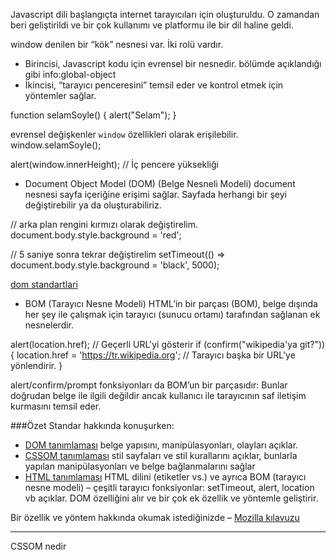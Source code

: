Javascript dili başlangıçta internet tarayıcıları için oluşturuldu.
O zamandan beri geliştirildi ve bir çok kullanımı ve platformu ile bir dil haline geldi.

window denilen bir “kök” nesnesi var. İki rolü vardır.
  - Birincisi, Javascript kodu için evrensel bir nesnedir. bölümde açıklandığı gibi info:global-object
  - İkincisi, “tarayıcı penceresini” temsil eder ve kontrol etmek için yöntemler sağlar. 

function selamSoyle() {
    alert("Selam");
}

evrensel değişkenler `window` özellikleri olarak erişilebilir.
window.selamSoyle();

alert(window.innerHeight); // İç pencere yüksekliği


- Document Object Model (DOM) (Belge Nesneli Modeli)
document nesnesi sayfa içeriğine erişimi sağlar. Sayfada herhangi bir şeyi değiştirebilir ya da oluşturabiliriz.

// arka plan rengini kırmızı olarak değiştirelim.
document.body.style.background = 'red';

// 5 saniye sonra tekrar değiştirelim
setTimeout(() => document.body.style.background = 'black', 5000);

[dom standartlari](https://dom.spec.whatwg.org/)



- BOM (Tarayıcı Nesne Modeli)
HTML’in bir parçası (BOM), belge dışında her şey ile çalışmak için tarayıcı (sunucu ortamı) tarafından sağlanan ek nesnelerdir.

alert(location.href); // Geçerli URL'yi gösterir
if (confirm("wikipedia'ya git?")) {
  location.href = 'https://tr.wikipedia.org'; // Tarayıcı başka bir URL'ye yönlendirir.
}


alert/confirm/prompt fonksiyonları da BOM’un bir parçasıdır: Bunlar doğrudan belge ile ilgili değildir ancak kullanıcı ile tarayıcının saf iletişim kurmasını temsil eder.


###Özet
Standar hakkında konuşurken:

- [DOM tanımlaması](https://dom.spec.whatwg.org)
belge yapısını, manipülasyonları, olayları açıklar.
- [CSSOM tanımlaması](https://www.w3.org/TR/cssom-1/)
stil sayfaları ve stil kurallarını açıklar, bunlarla yapılan manipülasyonları ve belge bağlanmalarını sağlar
- [HTML tanımlaması](https://html.spec.whatwg.org)
HTML dilini (etiketler vs.) ve ayrıca BOM (tarayıcı nesne modeli) – çeşitli tarayıcı fonksiyonlar: setTimeout, alert, location vb açıklar. DOM özelliğini alır ve bir çok ek özellik ve yöntemle geliştirir.

Bir özellik ve yöntem hakkında okumak istediğinizde – [Mozilla kılavuzu](https://developer.mozilla.org/en-US/search) 


------------------------------------------------------------
CSSOM nedir